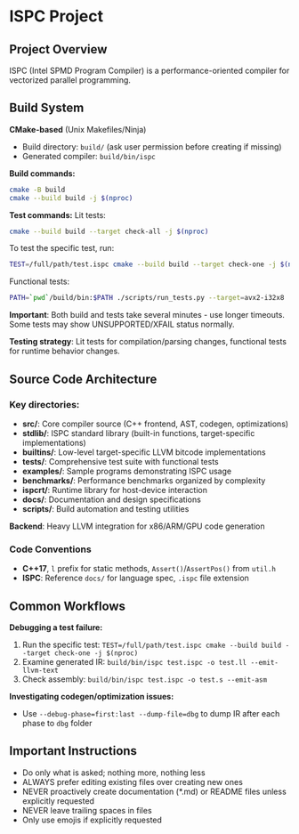 # ISPC Project

## Project Overview

ISPC (Intel SPMD Program Compiler) is a performance-oriented compiler for
vectorized parallel programming.

## Build System

**CMake-based** (Unix Makefiles/Ninja)
- Build directory: `build/` (ask user permission before creating if missing)
- Generated compiler: `build/bin/ispc`

**Build commands:**
```bash
cmake -B build
cmake --build build -j $(nproc)
```

**Test commands:**
Lit tests:
```bash
cmake --build build --target check-all -j $(nproc)
```

To test the specific test, run:
```bash
TEST=/full/path/test.ispc cmake --build build --target check-one -j $(nproc)
```

Functional tests:
```bash
PATH=`pwd`/build/bin:$PATH ./scripts/run_tests.py --target=avx2-i32x8
```

**Important**: Both build and tests take several minutes - use longer timeouts.
Some tests may show UNSUPPORTED/XFAIL status normally.

**Testing strategy**: Lit tests for compilation/parsing changes,
functional tests for runtime behavior changes.

## Source Code Architecture
### Key directories:

- **src/**: Core compiler source (C++ frontend, AST, codegen, optimizations)
- **stdlib/**: ISPC standard library (built-in functions, target-specific implementations)
- **builtins/**: Low-level target-specific LLVM bitcode implementations
- **tests/**: Comprehensive test suite with functional tests
- **examples/**: Sample programs demonstrating ISPC usage
- **benchmarks/**: Performance benchmarks organized by complexity
- **ispcrt/**: Runtime library for host-device interaction
- **docs/**: Documentation and design specifications
- **scripts/**: Build automation and testing utilities

**Backend**: Heavy LLVM integration for x86/ARM/GPU code generation

### Code Conventions
- **C++17**, `l` prefix for static methods, `Assert()`/`AssertPos()` from `util.h`
- **ISPC**: Reference `docs/` for language spec, `.ispc` file extension

## Common Workflows

**Debugging a test failure:**
1. Run the specific test: `TEST=/full/path/test.ispc cmake --build build --target check-one -j $(nproc)`
2. Examine generated IR: `build/bin/ispc test.ispc -o test.ll --emit-llvm-text`
3. Check assembly: `build/bin/ispc test.ispc -o test.s --emit-asm`

**Investigating codegen/optimization issues:**
- Use `--debug-phase=first:last --dump-file=dbg` to dump IR after each phase to `dbg` folder

## Important Instructions
- Do only what is asked; nothing more, nothing less
- ALWAYS prefer editing existing files over creating new ones
- NEVER proactively create documentation (*.md) or README files unless explicitly requested
- NEVER leave trailing spaces in files
- Only use emojis if explicitly requested
